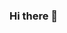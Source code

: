 ### Hi there 👋

<!--
**hoaiphuc2000/hoaiphuc2000** is a ✨ _special_ ✨ repository because its `README.md` (this file) appears on your GitHub profile.

Here are some ideas to get you started:

- 🔭 I’m currently working on ...
- 🌱 I’m currently learning ...
- 👯 I’m looking to collaborate on ...
- 🤔 I’m looking for help with ...
- 💬 Ask me about ...
- 📫 How to reach me: ...
- 😄 Pronouns: ...
- ⚡ Fun fact: ...
<figure><embed src="https://wakatime.com/share/@ea1199b5-f7ce-4781-ab0c-c91664b285cf/2828be19-b264-49e5-9a8d-c8b4a31455e3.svg"></embed></figure>
-->

